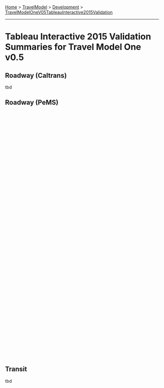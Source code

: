 
[Home](https://github.com/BayAreaMetro/modeling-website/wiki/Home) > [TravelModel](https://github.com/BayAreaMetro/modeling-website/wiki/TravelModel) > [Development](https://github.com/BayAreaMetro/modeling-website/wiki/Development) > [TravelModelOneV05TableauInteractive2015Validation](http://data.mtc.ca.gov/wiki_pages/TravelModelOneV05TableauInteractive2015Validation)

---

# Tableau Interactive 2015 Validation Summaries for Travel Model One v0.5

## Roadway (Caltrans)

tbd

## Roadway (PeMS)

<script type='text/javascript' src='https://online.tableau.com/javascripts/api/viz_v1.js'></script> 
<div class='tableauPlaceholder' style='width:1024; height:800;'> 
<object class='tableauViz' width='1024' height='800' style='display:none;'>
   <param name='host_url' value='https%3A%2F%2Fpublic.tableau.com%2F' /> 
   <param name='site_root' value='' /> 
   <param name='name' value='TravelModelOnev0_5RoadwayPeMSValidation&#47;StationDashboard' /> 
   <param name='tabs' value='yes' /> 
   <param name='toolbar' value='yes' />
</object>
</div> 

## Transit

tbd

